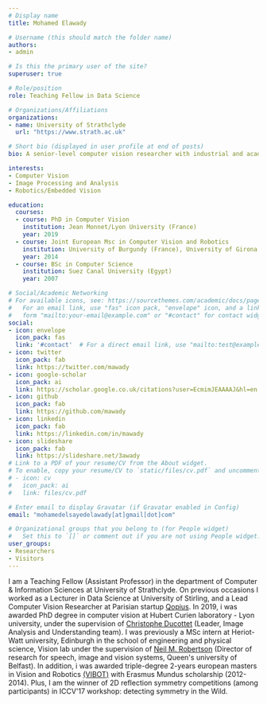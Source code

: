 ```yaml
---
# Display name
title: Mohamed Elawady

# Username (this should match the folder name)
authors:
- admin

# Is this the primary user of the site?
superuser: true

# Role/position
role: Teaching Fellow in Data Science

# Organizations/Affiliations
organizations:
- name: University of Strathclyde
  url: "https://www.strath.ac.uk"

# Short bio (displayed in user profile at end of posts)
bio: A senior-level computer vision researcher with industrial and academic experience in image processing and robotics field over 10 years.

interests:
- Computer Vision
- Image Processing and Analysis
- Robotics/Embedded Vision

education:
  courses:
  - course: PhD in Computer Vision
    institution: Jean Monnet/Lyon University (France)
    year: 2019
  - course: Joint European Msc in Computer Vision and Robotics
    institution: University of Burgundy (France), University of Girona (Spain), Heriot-Watt University (United Kingdom)
    year: 2014
  - course: BSc in Computer Science
    institution: Suez Canal University (Egypt)
    year: 2007

# Social/Academic Networking
# For available icons, see: https://sourcethemes.com/academic/docs/page-builder/#icons
#   For an email link, use "fas" icon pack, "envelope" icon, and a link in the
#   form "mailto:your-email@example.com" or "#contact" for contact widget.
social:
- icon: envelope
  icon_pack: fas
  link: '#contact'  # For a direct email link, use "mailto:test@example.org".
- icon: twitter
  icon_pack: fab
  link: https://twitter.com/mawady
- icon: google-scholar
  icon_pack: ai
  link: https://scholar.google.co.uk/citations?user=EcmimJEAAAAJ&hl=en
- icon: github
  icon_pack: fab
  link: https://github.com/mawady
- icon: linkedin
  icon_pack: fab
  link: https://linkedin.com/in/mawady
- icon: slideshare
  icon_pack: fab
  link: https://slideshare.net/3awady
# Link to a PDF of your resume/CV from the About widget.
# To enable, copy your resume/CV to `static/files/cv.pdf` and uncomment the lines below.
# - icon: cv
#   icon_pack: ai
#   link: files/cv.pdf

# Enter email to display Gravatar (if Gravatar enabled in Config)
email: "mohamedelsayedelawady[at]gmail[dot]com"

# Organizational groups that you belong to (for People widget)
#   Set this to `[]` or comment out if you are not using People widget.
user_groups:
- Researchers
- Visitors
---
```


I am a Teaching Fellow (Assistant Professor) in the department of Computer & Information Sciences at University of Strathclyde. On previous occasions I worked as a Lecturer in Data Science at University of Stirling, and a Lead Computer Vision Researcher at Parisian startup [Qopius](https://www.linkedin.com/company/qopius/). In 2019, i was awarded PhD degree in computer vision at Hubert Curien laboratory - Lyon university, under the supervision of [Christophe Ducottet](https://scholar.google.com/citations?user=oj8J16sAAAAJ&hl=fr) (Leader, Image Analysis and Understanding team). I was previously a MSc intern at Heriot-Watt university, Edinburgh in the school of engineering and physical science, Vision lab under the supervision of [Neil M. Robertson](https://scholar.google.com/citations?hl=fr&user=vMTJBGEAAAAJ) (Director of research for speech, image and vision systems, Queen's university of Belfast). In addition, i was awarded triple-degree 2-years european masters in Vision and Robotics [(VIBOT)](https://www.vibot.org/) with Erasmus Mundus scholarship (2012-2014). Plus, I am the winner of 2D reflection symmetry competitions (among participants) in ICCV'17 workshop: detecting symmetry in the Wild.
